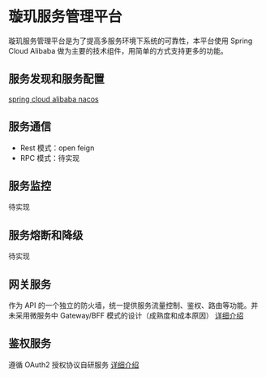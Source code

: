 # 璇玑服务管理平台
璇玑服务管理平台是为了提高多服务环境下系统的可靠性，本平台使用 Spring Cloud Alibaba 做为主要的技术组件，用简单的方式支持更多的功能。
## 服务发现和服务配置
[spring cloud alibaba nacos](https://nacos.io/zh-cn/docs/quick-start-spring-cloud.html) 
## 服务通信
- Rest 模式：open feign
- RPC 模式：待实现
## 服务监控
待实现
## 服务熔断和降级
待实现
## 网关服务
作为 API 的一个独立的防火墙，统一提供服务流量控制、鉴权、路由等功能。并未采用微服务中 Gateway/BFF 模式的设计（成熟度和成本原因）
[详细介绍](gateway-service/README.md)
## 鉴权服务
遵循 OAuth2 授权协议自研服务
[详细介绍](auth-service/README.md)

